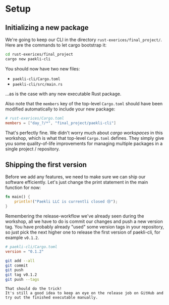 # Setup

## Initializing a new package

We're going to keep our CLI in the directory `rust-exerices/final_project/`.
Here are the commands to let cargo bootstrap it:

```sh
cd rust-exerices/final_project
cargo new paekli-cli
```

You should now have two new files:
- `paekli-cli/Cargo.toml`
- `paekli-cli/src/main.rs`

...as is the case with any new executable Rust package.

Also note that the `members` key of the top-level `Cargo.toml` should have been modified automatically to include your new package:

```toml
# rust-exerices/Cargo.toml
members = ["day_?/*", "final_project/paekli-cli"]
```

That's perfectly fine.
We didn't worry much about _cargo workspaces_ in this workshop, which is what that top-level `Cargo.toml` defines.
They simply give you some quality-of-life improvements for managing multiple packages in a single project / repository.

## Shipping the first version

Before we add any features, we need to make sure we can ship our software efficiently.
Let's just change the print statement in the main function for now:

```rust
fn main() {
    println!("Paekli LLC is currentli closed 😢");
}
```

Remembering the release-workflow we've already seen during the workshop, all we have to do is commit our changes and push a new version tag.
You have probably already "used" some version tags in your repository, so just pick the next higher one to release the first version of paekli-cli, for example `v0.1.2`.

```toml
# paekli-cli/Cargo.toml
version = "0.1.2"
```

```sh
git add --all
git commit
git push
git tag v0.1.2
git push --tags
```

```admonish check title="Release"
That should do the trick!
It's still a good idea to keep an eye on the release job on GitHub and try out the finished executable manually.
```

